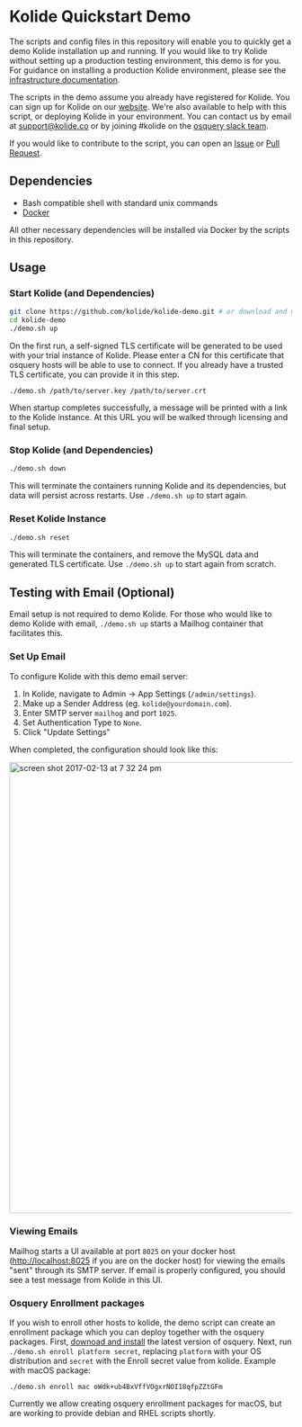 # Kolide Quickstart Demo

The scripts and config files in this repository will enable you to quickly get a demo Kolide installation up and running. If you would like to try Kolide without setting up a production testing environment, this demo is for you. For guidance on installing a production Kolide environment, please see the [infrastructure documentation](https://docs.kolide.co/kolide/current/infrastructure/index.html).

The scripts in the demo assume you already have registered for Kolide. You can sign up for Kolide on our [website](https://kolide.co/).
We're also available to help with this script, or deploying Kolide in your environment.
You can contact us by email at support@kolide.co or by joining #kolide on the [osquery slack team](https://osquery-slack.herokuapp.com/).

If you would like to contribute to the script, you can open an [Issue](https://github.com/kolide/kolide-demo/issues) or [Pull Request](https://github.com/kolide/kolide-demo/pulls).

## Dependencies

-  Bash compatible shell with standard unix commands
-  [Docker](https://docs.docker.com/engine/installation/)

All other necessary dependencies will be installed via Docker by the scripts in this repository.

## Usage

### Start Kolide (and Dependencies)
```bash
git clone https://github.com/kolide/kolide-demo.git # or download and unzip https://github.com/kolide/kolide-demo/archive/master.zip
cd kolide-demo
./demo.sh up
```

On the first run, a self-signed TLS certificate will be generated to be used with your trial instance of Kolide. Please enter a CN for this certificate that osquery hosts will be able to use to connect.
If you already have a trusted TLS certificate, you can provide it in this step.
```
./demo.sh /path/to/server.key /path/to/server.crt
```

When startup completes successfully, a message will be printed with a link to the Kolide instance. At this URL you will be walked through licensing and final setup.

### Stop Kolide (and Dependencies)

```bash
./demo.sh down
```

This will terminate the containers running Kolide and its dependencies, but data will persist across restarts. Use `./demo.sh up` to start again.

### Reset Kolide Instance

```bash
./demo.sh reset
```

This will terminate the containers, and remove the MySQL data and generated TLS certificate. Use `./demo.sh up` to start again from scratch.

## Testing with Email (Optional)

Email setup is not required to demo Kolide. For those who would like to demo Kolide with email, `./demo.sh up` starts a Mailhog container that facilitates this. 

### Set Up Email

To configure Kolide with this demo email server:

1. In Kolide, navigate to Admin -> App Settings (`/admin/settings`).
2. Make up a Sender Address (eg. `kolide@yourdomain.com`).
2. Enter SMTP server `mailhog` and port `1025`.
3. Set Authentication Type to `None`.
4. Click "Update Settings"

When completed, the configuration should look like this:

<img width="802" alt="screen shot 2017-02-13 at 7 32 24 pm" src="https://cloud.githubusercontent.com/assets/575602/22914173/ff30949c-f223-11e6-8f3f-27675d6dbedb.png">

### Viewing Emails

Mailhog starts a UI available at port `8025` on your docker host ([http://localhost:8025](http://localhost:8025) if you are on the docker host) for viewing the emails "sent" through its SMTP server. If email is properly configured, you should see a test message from Kolide in this UI.

### Osquery Enrollment packages

If you wish to enroll other hosts to kolide, the demo script can create an enrollment package which you can deploy together with the osquery packages.
First, [downoad and install](https://osquery.io/downloads/) the latest version of osquery.
Next, run `./demo.sh enroll platform secret`, replacing `platform` with your OS distribution and `secret` with the Enroll secret value from kolide.
Example with macOS package:
```
./demo.sh enroll mac oWdk+ub4BxVffVOgxrNOI18qfpZZtGFm
```

Currently we allow creating osquery enrollment packages for macOS, but are working to provide debian and RHEL scripts shortly.
